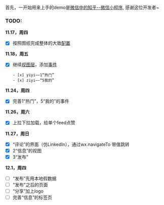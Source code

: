 首先，一开始用来上手的demo是[微信中的知乎--微信小程序](https://github.com/RebeccaHanjw/weapp-wechat-zhihu), 感谢这位开发者~



### TODO:

**11.17，周四**


- [x] 按照图纸完成整体的大致[配置](https://mp.weixin.qq.com/debug/wxadoc/dev/framework/config.html?t=20161107)

**11.18，周五**

- [x] 继续[视图层](https://mp.weixin.qq.com/debug/wxadoc/dev/framework/view/?t=20161107)，添加[事件](https://mp.weixin.qq.com/debug/wxadoc/dev/framework/view/wxml/event.html?t=20161107)

      - [x] yiyi——1“热门”
      - [x] ziyi——“5我的”



**11.24，周四**

- [x] 完善1“热门”，5“我的”的事件

**11.26，周六**

- [x] 上拉下拉加载，给单个feed点赞

**11.27，周日**

- [x] “评论”的界面（仿LinkedIn），通过wx.navigateTo 带值跳转
- [x] 2“信息”的视图
- [x] 3“发布”

**12.1，周四**
- [ ] “发布”先用本地假数据
- [ ] "发布"之后的页面
- [ ] “分享”加上logo
- [ ] 完善“信息”的标签页
